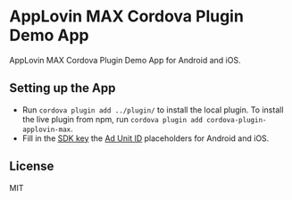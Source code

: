 # AppLovin MAX Cordova Plugin Demo App

AppLovin MAX Cordova Plugin Demo App for Android and iOS.

## Setting up the App
- Run `cordova plugin add ../plugin/` to install the local plugin. To install the live plugin from npm, run `cordova plugin add cordova-plugin-applovin-max`.
- Fill in the [SDK key](https://github.com/AppLovin/AppLovin-MAX-Cordova/blob/master/example/www/js/index.js#L23) the [Ad Unit ID](https://github.com/AppLovin/AppLovin-MAX-Cordova/blob/master/example/www/js/index.js#L10-L21) placeholders for Android and iOS.

## License
MIT
